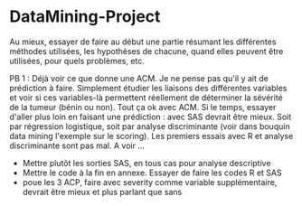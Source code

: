 # DataMining-Project

Au mieux, essayer de faire au début une partie résumant les différentes méthodes utilisées, les hypothèses de chacune, quand elles peuvent être utilisées, pour quels problèmes, etc.

PB 1 : Déjà voir ce que donne une ACM. Je ne pense pas qu'il y ait de prédiction à faire. Simplement étudier les liaisons des différentes variables et voir si ces variables-là permettent réellement de déterminer la sévérité de la tumeur (bénin ou non). Tout ça ok avec ACM.
Si le temps, essayer d'aller plus loin en faisant une prédiction : avec SAS devrait être mieux. Soit par régression logistique, soit par analyse discriminante (voir dans bouquin data mining l'exemple sur le scoring). Les premiers essais avec R et analyse discriminante sont pas mal. A voir ...

- Mettre plutôt les sorties SAS, en tous cas pour analyse descriptive
- Mettre le code à la fin en annexe. Essayer de faire les codes R et SAS
- poue les 3 ACP, faire avec severity comme variable supplémentaire, devrait être mieux et plus parlant que sans